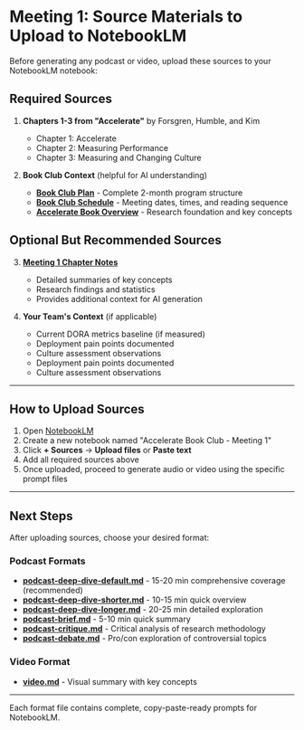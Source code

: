 # Meeting 1: Source Materials to Upload to NotebookLM

Before generating any podcast or video, upload these sources to your NotebookLM notebook:

## Required Sources

1. **Chapters 1-3 from "Accelerate"** by Forsgren, Humble, and Kim
   - Chapter 1: Accelerate
   - Chapter 2: Measuring Performance
   - Chapter 3: Measuring and Changing Culture

2. **Book Club Context** (helpful for AI understanding)
   - **[Book Club Plan](../../../book-club-plan.md)** - Complete 2-month program structure
   - **[Book Club Schedule](../../../book-club-schedule.md)** - Meeting dates, times, and reading sequence
   - **[Accelerate Book Overview](../../../accelerate-book-overview.md)** - Research foundation and key concepts

## Optional But Recommended Sources

3. **[Meeting 1 Chapter Notes](../../meeting-1/chapter-notes.md)**
   - Detailed summaries of key concepts
   - Research findings and statistics
   - Provides additional context for AI generation

4. **Your Team's Context** (if applicable)
   - Current DORA metrics baseline (if measured)
   - Deployment pain points documented
   - Culture assessment observations
   - Deployment pain points documented
   - Culture assessment observations

---

## How to Upload Sources

1. Open [NotebookLM](https://notebooklm.google.com)
2. Create a new notebook named "Accelerate Book Club - Meeting 1"
3. Click **+ Sources** → **Upload files** or **Paste text**
4. Add all required sources above
5. Once uploaded, proceed to generate audio or video using the specific prompt files

---

## Next Steps

After uploading sources, choose your desired format:

### Podcast Formats
- **[podcast-deep-dive-default.md](podcast-deep-dive-default.md)** - 15-20 min comprehensive coverage (recommended)
- **[podcast-deep-dive-shorter.md](podcast-deep-dive-shorter.md)** - 10-15 min quick overview
- **[podcast-deep-dive-longer.md](podcast-deep-dive-longer.md)** - 20-25 min detailed exploration
- **[podcast-brief.md](podcast-brief.md)** - 5-10 min quick summary
- **[podcast-critique.md](podcast-critique.md)** - Critical analysis of research methodology
- **[podcast-debate.md](podcast-debate.md)** - Pro/con exploration of controversial topics

### Video Format
- **[video.md](video.md)** - Visual summary with key concepts

---

Each format file contains complete, copy-paste-ready prompts for NotebookLM.
